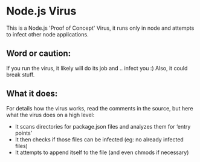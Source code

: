 # Node.js Virus
This is a Node.js 'Proof of Concept' Virus, it runs only in node and attempts to infect other node applications.

## Word or caution:

If you run the virus, it likely will do its job and .. infect you :) 
Also, it could break stuff.

## What it does:

For details how the virus works, read the comments in the source, but here what the virus does on a high level:

* It scans directories for package.json files and analyzes them for ‘entry points’
* It then checks if those files can be infected (eg: no already infected files)
* It attempts to append itself to the file (and even chmods if necessary)
